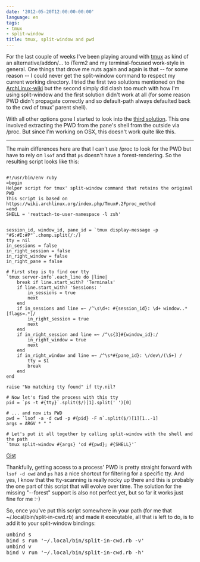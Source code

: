 ```yaml
---
date: '2012-05-20T12:00:00-00:00'
language: en
tags:
- tmux
- split-window
title: tmux, split-window and pwd
---
```



For the last couple of weeks I've been playing around with [tmux](http://tmux.sf.net) as kind of an alternative/addon/... to iTerm2 and my
terminal-focused work-style in general. One things that drove me nuts again and again is that -- for some reason -- I
could never get the split-window command to respect my current working directory. I tried the first two solutions
mentioned on the [ArchLinux-wiki](https://wiki.archlinux.org/index.php/Tmux#Split_window_and_retain_current_directory)
but the second simply did clash too much with how I'm using split-window and the first solution didn't work at all (for
some reason PWD didn't propagate correctly and so default-path always defaulted back to the cwd of tmux' parent shell).

With all other options gone I started to look into the [third solution](https://wiki.archlinux.org/index.php/Tmux#.2Fproc_method).
This one involved extracting the PWD from the pane's shell from the outside via /proc. But since I'm working on OSX, 
this doesn't work quite like this.

-----------------------------

The main differences here are that I can't use /proc to look for the PWD but have to rely on `lsof` and that `ps`
doesn't have a forest-rendering. So the resulting script looks like this:

<pre><code>
#!/usr/bin/env ruby
=begin
Helper script for tmux' split-window command that retains the original PWD
This script is based on https://wiki.archlinux.org/index.php/Tmux#.2Fproc_method
=end
SHELL = 'reattach-to-user-namespace -l zsh'


session_id, window_id, pane_id = `tmux display-message -p "#S:#I:#P"`.chomp.split(/:/)
tty = nil
in_sessions = false
in_right_session = false
in_right_window = false
in_right_pane = false

# First step is to find our tty
`tmux server-info`.each_line do |line|
    break if line.start_with? 'Terminals'
    if line.start_with? 'Sessions: '
        in_sessions = true
        next
    end
    if in_sessions and line =~ /^\s\d+: #{session_id}: \d+ window..*[flags=.*]/
        in_right_session = true
        next
    end   
    if in_right_session and line =~ /^\s{3}#{window_id}:/
        in_right_window = true
        next
    end
    if in_right_window and line =~ /^\s*#{pane_id}: \/dev\/(\S+) /
        tty = $1
        break
    end
end

raise "No matching tty found" if tty.nil?

# Now let's find the process with this tty
pid = `ps -t #{tty}`.split($/)[1].split(' ')[0]

# ... and now its PWD
pwd = `lsof -a -d cwd -p #{pid} -F n`.split($/)[1][1..-1]
args = ARGV * " "

# Let's put it all together by calling split-window with the shell and the path
`tmux split-window #{args} 'cd #{pwd}; #{SHELL}'`
</code></pre><a href="https://gist.github.com/2758863">Gist</a>

Thankfully, getting access to a process' PWD is pretty straight forward with `lsof -d cwd` and `ps` has a nice shortcut
for filtering for a specific tty. And yes, I know that the tty-scanning is really rocky up there and this is probably 
the one part of this script that will evolve over time. The solution for the missing "--forest" support is also not 
perfect yet, but so far it works just fine for me :-)

So, once you've put this script somewhere in your path (for me that ~/.local/bin/split-in-cwd.rb) and made it 
executable, all that is left to do, is to add it to your split-window bindings:

<pre>
unbind s
bind s run '~/.local/bin/split-in-cwd.rb -v'
unbind v
bind v run '~/.local/bin/split-in-cwd.rb -h'
</pre>